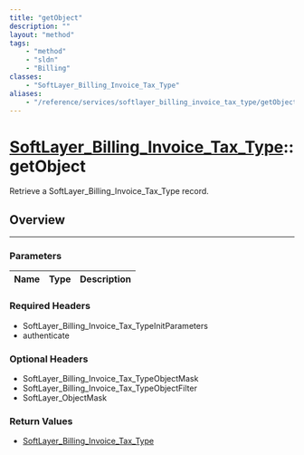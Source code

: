 ```yaml
---
title: "getObject"
description: ""
layout: "method"
tags:
    - "method"
    - "sldn"
    - "Billing"
classes:
    - "SoftLayer_Billing_Invoice_Tax_Type"
aliases:
    - "/reference/services/softlayer_billing_invoice_tax_type/getObject"
---
```

# [SoftLayer_Billing_Invoice_Tax_Type](/reference/services/SoftLayer_Billing_Invoice_Tax_Type)::getObject

Retrieve a SoftLayer_Billing_Invoice_Tax_Type record.


## Overview 


-----

### Parameters 
|Name | Type | Description |
| --- | --- | --- |


### Required Headers
* SoftLayer_Billing_Invoice_Tax_TypeInitParameters
* authenticate


### Optional Headers
* SoftLayer_Billing_Invoice_Tax_TypeObjectMask
* SoftLayer_Billing_Invoice_Tax_TypeObjectFilter
* SoftLayer_ObjectMask

### Return Values
* <a href='/reference/datatypes/SoftLayer_Billing_Invoice_Tax_Type'>SoftLayer_Billing_Invoice_Tax_Type </a>




